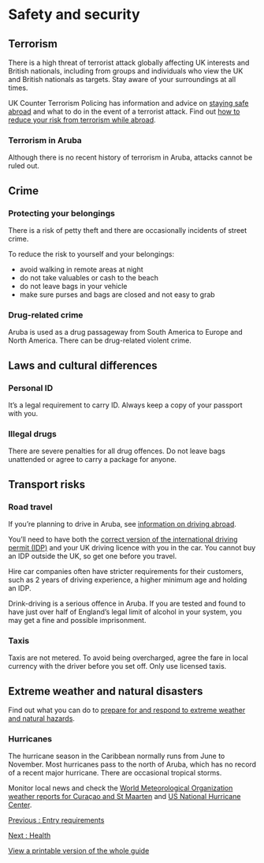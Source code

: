 # Safety and security

## Terrorism

There is a high threat of terrorist attack globally affecting UK interests and British nationals, including from groups and individuals who view the UK and British nationals as targets. Stay aware of your surroundings at all times.

UK Counter Terrorism Policing has information and advice on [staying safe abroad](https://www.counterterrorism.police.uk/safetyadvice/) and what to do in the event of a terrorist attack. Find out [how to reduce your risk from terrorism while abroad](https://www.gov.uk/guidance/reduce-your-risk-from-terrorism-while-abroad).

### Terrorism in Aruba

Although there is no recent history of terrorism in Aruba, attacks cannot be ruled out.

## Crime

### Protecting your belongings

There is a risk of petty theft and there are occasionally incidents of street crime.

To reduce the risk to yourself and your belongings:

* avoid walking in remote areas at night
* do not take valuables or cash to the beach
* do not leave bags in your vehicle
* make sure purses and bags are closed and not easy to grab

### Drug-related crime

Aruba is used as a drug passageway from South America to Europe and North America. There can be drug-related violent crime.

## Laws and cultural differences

### Personal ID

It’s a legal requirement to carry ID. Always keep a copy of your passport with you.

### Illegal drugs

There are severe penalties for all drug offences. Do not leave bags unattended or agree to carry a package for anyone.

## Transport risks

### Road travel

If you’re planning to drive in Aruba, see [information on driving abroad](https://www.gov.uk/driving-abroad).

You’ll need to have both the [correct version of the international driving permit (IDP)](https://www.gov.uk/driving-abroad/international-driving-permit) and your UK driving licence with you in the car. You cannot buy an IDP outside the UK, so get one before you travel.

Hire car companies often have stricter requirements for their customers, such as 2 years of driving experience, a higher minimum age and holding an IDP.

Drink-driving is a serious offence in Aruba. If you are tested and found to have just over half of England’s legal limit of alcohol in your system, you may get a fine and possible imprisonment.

### Taxis

Taxis are not metered. To avoid being overcharged, agree the fare in local currency with the driver before you set off. Only use licensed taxis.

## Extreme weather and natural disasters

Find out what you can do to [prepare for and respond to extreme weather and natural hazards](https://www.gov.uk/guidance/tropical-cyclones).

### Hurricanes

The hurricane season in the Caribbean normally runs from June to November. Most hurricanes pass to the north of Aruba, which has no record of a recent major hurricane. There are occasional tropical storms.

Monitor local news and check the [World Meteorological Organization weather reports for Curaçao and St Maarten](https://worldweather.wmo.int/en/country.html?countryCode=181) and [US National Hurricane Center](https://www.nhc.noaa.gov/).

[Previous
:
Entry requirements](/foreign-travel-advice/aruba/entry-requirements)

[Next
:
Health](/foreign-travel-advice/aruba/health)

[View a printable version of the whole guide](/foreign-travel-advice/aruba/print)